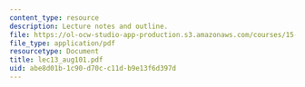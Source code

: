 ```yaml
---
content_type: resource
description: Lecture notes and outline.
file: https://ol-ocw-studio-app-production.s3.amazonaws.com/courses/15-778-management-of-supply-networks-for-products-and-services-summer-2004/abe8d01b1c90d70cc11db9e13f6d397d_lec13_aug101.pdf
file_type: application/pdf
resourcetype: Document
title: lec13_aug101.pdf
uid: abe8d01b-1c90-d70c-c11d-b9e13f6d397d
---
```


